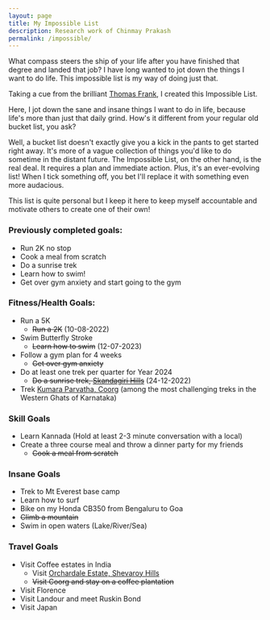 ```yaml
---
layout: page
title: My Impossible List
description: Research work of Chinmay Prakash
permalink: /impossible/
---
```


What compass steers the ship of your life after you have finished that degree and landed that job?
I have long wanted to jot down the things I want to do life. This impossible list is my way of doing just that.

Taking a cue from the brilliant [Thomas Frank](https://youtu.be/6apcEae2U4w), I created this Impossible List.

Here, I jot down the sane and insane things I want to do in life, because life's more than just that daily grind. How's it different from your regular old bucket list, you ask?

Well, a bucket list doesn't exactly give you a kick in the pants to get started right away. It's more of a vague collection of things you'd like to do sometime in the distant future. The Impossible List, on the other hand, is the real deal. It requires a plan and immediate action. Plus, it's an ever-evolving list! When I tick something off, you bet I'll replace it with something even more audacious.

This list is quite personal but I keep it here to keep myself accountable and motivate others to create one of their own!

### Previously completed goals:

- Run 2K no stop
- Cook a meal from scratch
- Do a sunrise trek
- Learn how to swim!
- Get over gym anxiety and start going to the gym

### Fitness/Health Goals:

- Run a 5K
  - ~~Run a 2K~~ (10-08-2022)
- Swim Butterfly Stroke
  - ~~Learn how to swim~~ (12-07-2023)
- Follow a gym plan for 4 weeks
  - ~~Get over gym anxiety~~
- Do at least one trek per quarter for Year 2024
  - ~~Do a sunrise trek, [Skandagiri Hills](https://www.karnatakaecotourism.com/treksdetail/TRK130)~~ (24-12-2022)
- Trek [Kumara Parvatha, Coorg](https://indiahikes.com/documented-trek/kumara-parvatha-trek) (among the most challenging treks in the Western Ghats of Karnataka)

### Skill Goals

- Learn Kannada (Hold at least 2-3 minute conversation with a local)
- Create a three course meal and throw a dinner party for my friends
  - ~~Cook a meal from scratch~~


### Insane Goals

- Trek to Mt Everest base camp
- Learn how to surf
- Bike on my Honda CB350 from Bengaluru to Goa
- ~~Climb a mountain~~
- Swim in open waters (Lake/River/Sea)

### Travel Goals

- Visit Coffee estates in India
  - Visit [Orchardale Estate, Shevaroy Hills](https://www.mspcoffee.com/portfolio/orchardale/)
  - ~~Visit Coorg and stay on a coffee plantation~~
- Visit Florence
- Visit Landour and meet Ruskin Bond
- Visit Japan

<!-- ### Publications -->

<!-- Also see my [Google
Scholar](https://scholar.google.co.jp/citations?user=2RtnNKEAAAAJ&hl=en) and
[Semantic
Scholar](https://www.semanticscholar.org/author/Lester-James-V.-Miranda/13614871)
profiles: -->

<!-- - [Multi hash embeddings in spaCy](https://arxiv.org/abs/2212.09255) <br> L. J. V. Miranda, &Aacute;. K&aacute;d&aacute;r, A. Boyd, S. Van Landeghem, A. S&oslash;gaard, and M. Honnibal, "Multi hash embeddings in spaCy", *arXiv:2212.09255 [cs.CL]*. 2022.
- [Feature Extraction using a Mutually-Competitive Autoencoder for Protein Function Prediction](https://www.dropbox.com/s/wfgklrndflpqstv/smc2018feature.pdf?dl=0) <br> L. J. V. Miranda and J. Hu, "Feature Extraction using a Mutually-Competitive Autoencoder for Protein Function Prediction," _IEEE International Conference on System, Man, and Cybernetics_, IEEE, October 2018.
- [A Deep Learning Approach based on Stacked Denoising Autoencoders for Protein Function Prediction](https://www.dropbox.com/s/qlj0vxb3ieijmg4/compsac2018deep.pdf?dl=0) <br> L. J. V. Miranda and J. Hu, "A Deep Learning Approach based on Stacked Denoising Autoencoders for Protein Function Prediction," _42nd IEEE Computer Society Signature Conference on Computers, Software, and Applications_, IEEE, July 2018.
- [PySwarms, a research-toolkit for Particle Swarm Optimization in Python](https://www.dropbox.com/s/8nrtfwpssdv1hn3/joss2018pyswarms.pdf?dl=0) <br> L. J. V. Miranda, “PySwarms, a research-toolkit for Particle Swarm Optimization in Python," _Journal of Open Source Software_, vol. 3, no. 433, 2018. [doi: 10.21105/joss.00433](http://joss.theoj.org/papers/235299884212b9223bce909631e3938b).
- [Appliance Recognition using Hall-Effect Sensors and k-Nearest Neighbors for Power Management Systems](https://www.dropbox.com/s/iawdrt9rm73siw2/tencon2016power.pdf?dl=0) <br> L. J. V. Miranda, M. J. Gutierrez, S. M. Dumlao, and R. Reyes, “Appliance Recognition using Hall-Effect Sensors and k-Nearest Neighbors for Power Management Systems,” in _Proceedings of the 2016 IEEE Region 10 Conference 2016_, IEEE, November 2016.
- [Expulsion from Eden: the saga of the Calauit Safari Island Park](https://www.dropbox.com/s/j36m11rvhbl963e/apeiron2016expulsion.pdf?dl=0) <br> L. J. V. Miranda, “Expulsion from Eden: the saga of the Calauit Safari Island Park,” _APEIRON Student Journal of Philosophy_, no. 8, pp. 201–219, 2016. ISBN: 1533659788. -->

<!-- ### Conferences

My Masters thesis involves the prediction of protein functions using
autoencoder-based techniques. You can find an unpublished version of
my manuscript below:

- [Autoencoder-based Feature Extraction Techniques for Protein Function
Prediction](https://www.dropbox.com/) _Masters Thesis_, Waseda University, Unpublished, June 2018. -->
<!--
In addition, here are some selected works during my time at the [Furuzuki
Neurocomputing Systems Laboratory
(NCLab)](https://www.waseda.jp/sem-hflab/nclab/index.html) in [Waseda
University](https://www.waseda.jp/top/en/). Most of these are unpublished seminar presentations and reports:


- [Applying Reinforcement Learning to the Protein Folding Problem](https://www.dropbox.com/s/h4f5ybkn2bhssu7/lab2018applying.pdf?dl=0) _Laboratory Seminar Presentation_, April 2018.
- [Selective Feature Extraction via a Mutually-Competitive Autoencoder for Protein Function Prediction](https://www.dropbox.com/s/zh7d5z3jb5tiijv/midterms-handouts.pdf?dl=0) _Midterm Defense Presentation_, April 2018.
- [Feature Extraction using a Stacked Denoising Autoencoder for Protein Function Prediction](https://www.dropbox.com/s/dq21pwd67mu4u5z/isips2017feature.pdf?dl=0) _11th International Collaboration Symposium on Information, Production, and Systems_, November 2017. -->
